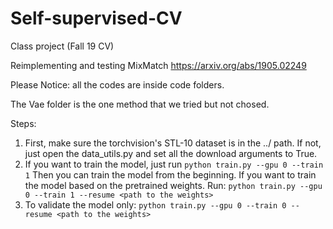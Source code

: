 # Self-supervised-CV
Class project (Fall 19 CV)

Reimplementing and testing MixMatch https://arxiv.org/abs/1905.02249

Please Notice: all the codes are inside code folders.

The Vae folder is the one method that we tried but not chosed.

Steps:

1. First, make sure the torchvision's STL-10 dataset is in the ../ path. If not, just open the data_utils.py and set all the download arguments to True.
2. If you want to train the model, just run
`python train.py --gpu 0 --train 1`
Then you can train the model from the beginning.
If you want to train the model based on the pretrained weights. Run:
`python train.py --gpu 0 --train 1 --resume <path to the weights>`
3. To validate the model only:
`python train.py --gpu 0 --train 0 --resume <path to the weights>`
